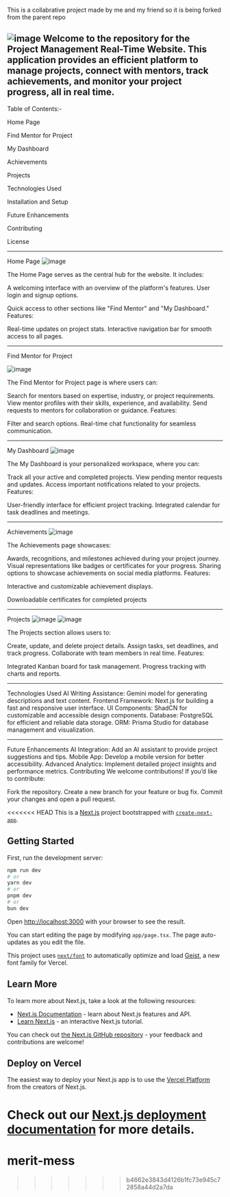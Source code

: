 This is a collabrative project made by me and my friend so it is being forked from the parent repo


![image](https://github.com/user-attachments/assets/ce1f5094-d9de-4469-8b7d-8713391445d6)
Welcome to the repository for the Project Management Real-Time Website. This application provides an efficient platform to manage projects, connect with mentors, track achievements, and monitor your project progress, all in real time.
----------------------------------------------------------------
Table of Contents:-

Home Page


Find Mentor for Project


My Dashboard


Achievements


Projects


Technologies Used


Installation and Setup


Future Enhancements


Contributing


License


----------------------------------------------------------------


Home Page
![image](https://github.com/user-attachments/assets/fa831c06-2dcb-4801-b567-79a832be1ff2)


The Home Page serves as the central hub for the website. It includes:


A welcoming interface with an overview of the platform's features.
User login and signup options.


Quick access to other sections like "Find Mentor" and "My Dashboard."
Features:


Real-time updates on project stats.
Interactive navigation bar for smooth access to all pages.


----------------------------------------------------------------


Find Mentor for Project

![image](https://github.com/user-attachments/assets/64838a47-37b3-4cdf-8baf-a7ce4c607fa3)


The Find Mentor for Project page is where users can:

Search for mentors based on expertise, industry, or project requirements.
View mentor profiles with their skills, experience, and availability.
Send requests to mentors for collaboration or guidance.
Features:

Filter and search options.
Real-time chat functionality for seamless communication.

---------------------------------------------------------------

My Dashboard
![image](https://github.com/user-attachments/assets/c0454456-9cc7-4162-88a3-a93a5c7f6542)

The My Dashboard is your personalized workspace, where you can:

Track all your active and completed projects.
View pending mentor requests and updates.
Access important notifications related to your projects.
Features:

User-friendly interface for efficient project tracking.
Integrated calendar for task deadlines and meetings.

-------------------------------------------------------------

Achievements
![image](https://github.com/user-attachments/assets/344773fb-c91f-408f-ab10-1bcd779cada1)

The Achievements page showcases:

Awards, recognitions, and milestones achieved during your project journey.
Visual representations like badges or certificates for your progress.
Sharing options to showcase achievements on social media platforms.
Features:

Interactive and customizable achievement displays.


Downloadable certificates for completed projects


---------------------------------------------------------------------

Projects
![image](https://github.com/user-attachments/assets/92f2346a-622b-4716-8088-a1a1bc055127)
![image](https://github.com/user-attachments/assets/8f2e05f5-7edf-45f0-a234-012731d56986)


The Projects section allows users to:

Create, update, and delete project details.
Assign tasks, set deadlines, and track progress.
Collaborate with team members in real time.
Features:

Integrated Kanban board for task management.
Progress tracking with charts and reports.

------------------------------------------------------------------------

Technologies Used
AI Writing Assistance: Gemini model for generating descriptions and text content.
Frontend Framework: Next.js for building a fast and responsive user interface.
UI Components: ShadCN for customizable and accessible design components.
Database: PostgreSQL for efficient and reliable data storage.
ORM: Prisma Studio for database management and visualization.

-----------------------------------------------------------------------
Future Enhancements
AI Integration: Add an AI assistant to provide project suggestions and tips.
Mobile App: Develop a mobile version for better accessibility.
Advanced Analytics: Implement detailed project insights and performance metrics.
Contributing
We welcome contributions! If you’d like to contribute:

Fork the repository.
Create a new branch for your feature or bug fix.
Commit your changes and open a pull request.
























<<<<<<< HEAD
This is a [Next.js](https://nextjs.org) project bootstrapped with [`create-next-app`](https://nextjs.org/docs/app/api-reference/cli/create-next-app).

## Getting Started

First, run the development server:

```bash
npm run dev
# or
yarn dev
# or
pnpm dev
# or
bun dev
```

Open [http://localhost:3000](http://localhost:3000) with your browser to see the result.

You can start editing the page by modifying `app/page.tsx`. The page auto-updates as you edit the file.

This project uses [`next/font`](https://nextjs.org/docs/app/building-your-application/optimizing/fonts) to automatically optimize and load [Geist](https://vercel.com/font), a new font family for Vercel.

## Learn More

To learn more about Next.js, take a look at the following resources:

- [Next.js Documentation](https://nextjs.org/docs) - learn about Next.js features and API.
- [Learn Next.js](https://nextjs.org/learn) - an interactive Next.js tutorial.

You can check out [the Next.js GitHub repository](https://github.com/vercel/next.js) - your feedback and contributions are welcome!

## Deploy on Vercel

The easiest way to deploy your Next.js app is to use the [Vercel Platform](https://vercel.com/new?utm_medium=default-template&filter=next.js&utm_source=create-next-app&utm_campaign=create-next-app-readme) from the creators of Next.js.

Check out our [Next.js deployment documentation](https://nextjs.org/docs/app/building-your-application/deploying) for more details.
=======
# merit-mess
>>>>>>> b4662e3843d4126b1fc73e945c72858a44d2a7da
